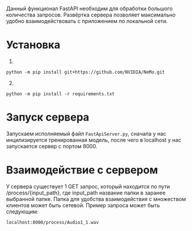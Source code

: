 Данный функционал FastAPI необходим для обработки большого количества запросов. Развёртка сервера позволяет максимально удобно взаимодействовать с приложением по локальной сети.

# Установка
1.
```
python -m pip install git+https://github.com/NVIDIA/NeMo.git
```
2.
```
python -m pip install -r requirements.txt
```

# Запуск сервера

Запускаем исполняемый файл `FastApiServer.py`, сначала у нас инцилизируется тренированная модель, после чего в localhost у нас запускается сервер с портом 8000.

# Взаимодействие с сервером

У сервера существует 1 GET запрос, который находится по пути /process/{input_path}, где input_path название папки в заранее выбранной папке. Папка для удобства взаимодействия с множеством клиентов может быть сетевой.
Пример запроса может быть следующим:
```
localhost:8000/process/Audio1_1.wav
```

